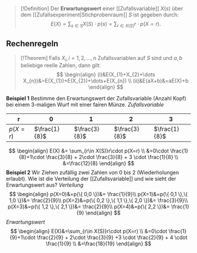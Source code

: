 >[!Definition]
>Der **Erwartungswert** einer [[Zufallsvariable]] $X(s)$ über dem [[Zufallsexperiment|Stichprobenraum]] $S$ ist gegeben durch:
>$$
>E(X)=\sum_{s\in S}X(S)\cdot p(s) = \sum_{r\in X(S)}r\cdot p(X=r).
>$$

## Rechenregeln
>[!Theorem]
>Falls $X_{i}, i=1,2,\dots,n$ Zufallsvariablen auf $S$ sind und $a,b$ beliebige reelle Zahlen, dann gilt:
>$$
>\begin{align}
(i)&E(X_{1}+X_{2}+\dots X_{n})&=E(X_{1})+E(X_{2})+\dots+E(X_{n}) \\
(ii)&E(aX+b)&=aE(X)+b
\end{align}
>$$




**Beispiel 1**
Bestimme den Erwartungswert der Zufallsvariable (Anzahl Kopf) bei einem 3-maligen Wurf mit einer fairen Münze.
*Zufallsvariable*

| r        | 0             | 1             | 2             | 3             |
| -------- | ------------- | ------------- | ------------- | ------------- |
| $p(X=r)$ | $\frac{1}{8}$ | $\frac{3}{8}$ | $\frac{3}{8}$ | $\frac{1}{8}$ |
$$
\begin{align}
E(X) &= \sum_{r\in X(S)}r\cdot p(X=r) \\
&=0\cdot \frac{1}{8}+1\cdot \frac{3}{8} + 2\cdot \frac{3}{8} + 3 \cdot \frac{1}{8} \\
&=\frac{12}{8}
\end{align}
$$
**Beispiel 2**
Wir Ziehen zufällig zwei Zahlen von $0$ bis $2$ (Wiederholungen erlaubt).
Wie ist die Verteilung der [[Zufallsvariable]] und wie sieht der Erwartungswert aus?
*Verteilung*
$$
\begin{align}
p(X=0)&=p(\{ 0,0 \})&= \frac{1}{9}\\ 
p(X=1)&=p(\{ 0,1 \},\{ 1,0 \})&= \frac{2}{9}\\
p(X=2)&=p(\{ 0,2 \},\{ 1,1 \},\{ 2,0 \})&= \frac{3}{9}\\
p(X=3)&=p(\{ 1,2 \},\{ 2,1 \})&= \frac{2}{9}\\
p(X=4)&=p(\{ 2,2 \})&= \frac{1}{9}
\end{align}
$$
*Erwartungswert*
$$
\begin{align}
E(X)&=\sum_{r\in X(S)}r\cdot p(X=r) \\
&=0\cdot \frac{1}{9}+1\cdot \frac{2}{9} + 2\cdot \frac{3}{9} +3 \cdot \frac{2}{9} + 4 \cdot \frac{1}{9} \\
&=\frac{18}{19}
\end{align}
$$



